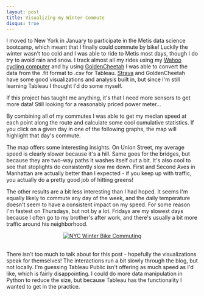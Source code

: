 ```yaml
---
layout: post
title: Visualizing my Winter Commute
disqus: true
---
```


I moved to New York in January to participate in the Metis data science bootcamp, which meant that I finally could commute by bike! Luckily the winter wasn't too cold and I was able to ride to Metis most days, though I do try to avoid rain and snow. I track almost all my rides using my [Wahoo cycling computer](https://www.wahoofitness.com/devices/bike-computers/gps-elemnt-bolt) and by using [GoldenCheetah](https://www.goldencheetah.org/) I was able to convert the data from the .fit format to .csv for Tableau. [Strava](https://www.strava.com/dashboard) and GoldenCheetah have some good visualizations and analysis built in, but since I'm still learning Tableau I thought I'd do some myself.

If this project has taught me anything, it's that I need more sensors to get more data! Still looking for a reasonably priced power meter...

By combining all of my commutes I was able to get my median speed at each point along the route and calculate some cool cumulative statistics. If you click on a given day in one of the following graphs, the map will highlight that day's commute.

 The map offers some interesting insights. On Union Street, my average speed is clearly slower because it's a hill. Same goes for the bridges, but because they are two-way paths it washes itself out a bit. It's also cool to see that stoplights do consistently slow me down. First and Second Aves in Manhattan are actually better than I expected - if you keep up with traffic, you actually do a pretty good job of hitting greens!

 The other results are a bit less interesting than I had hoped. It seems I'm equally likely to commute any day of the week, and the daily temperature doesn't seem to have a consistent impact on my speed. For some reason I'm fastest on Thursdays, but not by a lot. Fridays are my slowest days because I often go to my brother's after work, and there's usually a bit more traffic around his neighborhood.

 <div>
  	<center>
	<div class='tableauPlaceholder' id='viz1523896653229' style='position: relative'>
		<noscript>
			<a href='#'>
				<img alt='  NYC Winter Bike Commuting ' src='https:&#47;&#47;public.tableau.com&#47;static&#47;images&#47;NY&#47;NYC_Rides&#47;DashBoard&#47;1_rss.png' style='border: none' />
			</a>
		</noscript>
		<object class='tableauViz'  style='display:none;'>
			<param name='host_url' value='https%3A%2F%2Fpublic.tableau.com%2F' /> 
			<param name='embed_code_version' value='3' /> <param name='site_root' value='' />
			<param name='name' value='NYC_Rides&#47;DashBoard' /><param name='tabs' value='no' />
			<param name='toolbar' value='yes' />
			<param name='static_image' value='https:&#47;&#47;public.tableau.com&#47;static&#47;images&#47;NY&#47;NYC_Rides&#47;DashBoard&#47;1.png' /> 
			<param name='animate_transition' value='yes' />
			<param name='display_static_image' value='yes' />
			<param name='display_spinner' value='yes' />
			<param name='display_overlay' value='yes' />
			<param name='display_count' value='yes' />
			<param name='filter' value='publish=yes' />
		</object>
	</div>                
	<script type='text/javascript'>                    
			var divElement = document.getElementById('viz1523896653229');                    
			var vizElement = divElement.getElementsByTagName('object')[0];                    
			vizElement.style.width='670px';
			vizElement.style.height='2527px';                   
			var scriptElement = document.createElement('script');                    
			scriptElement.src = 'https://public.tableau.com/javascripts/api/viz_v1.js';                    
			vizElement.parentNode.insertBefore(scriptElement, vizElement);                
	</script>
	</center>
 </div>
<div><br></div>


There isn't too much to talk about for this post - hopefully the visualizations speak for themselves! The interactions run a bit slowly through the blog, but not locally. I'm guessing Tableau Public isn't offering as much speed as I'd like, which is fairly disappointing. I could do more data manipulation in Python to reduce the size, but because Tableau has the functionality I wanted to get in the practice.